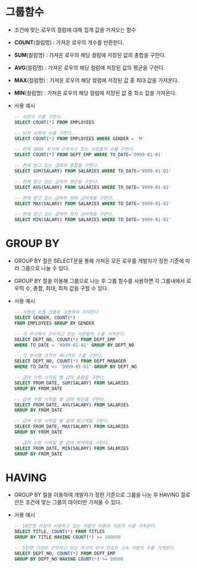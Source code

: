 # 그룹함수

- 조건에 맞는 로우의 컬럼에 대해 집계 값을 가져오는 함수
- **COUNT**(컬럼명) : 가져온 로우의 개수를 반환한다.
- **SUM**(컬럼명) : 가져온 로우의 해당 컬럼에 저장된 값의 총합을 구한다.
- **AVG**(컬럼명) : 가져온 로우의 해당 컬럼에 저장된 값의 평균을 구한다.
- **MAX**(컬럼명) : 가져온 로우의 해당 컬럼에 저장된 값 중 최대 값을 가져온다.
- **MIN**(컬럼명) : 가져온 로우의 해당 컬럼에 저장된 값 중 최소 값을 가져온다.
- 사용 예시
    
    ```sql
    -- 사원의 수를 구한다.
    SELECT COUNT(*) FROM EMPLOYEES
    
    -- 남자 사원의 수를 구한다.
    SELECT COUNT(*) FROM EMPLOYEES WHERE GENDER = 'M'
    
    -- 현재 d005 부서에 근무하고 있는 사원들의 수를 구한다.
    SELECT COUNT(*) FROM DEPT_EMP WHERE TO_DATE='9999-01-01'
    
    -- 현재 받고 있는 급여의 총합을 구한다.
    SELECT SUM(SALARY) FROM SALARIES WHERE TO_DATE='9999-01-01'
    
    -- 현재 받고 있는 급여의 평균을 구한다.
    SELECT AVG(SALARY) FROM SALARIES WHERE TO_DATE='9999-01-01'
    
    -- 현재 받고 있는 급여의 최대 급여액을 구한다.
    SELECT MAX(SALARY) FROM SALARIES WHERE TO_DATE='9999-01-01'
    
    -- 현재 받고 있는 급여의 최저 급여액을 구한다.
    SELECT MIN(SALARY) FROM SALARIES WHERE TO_DATE='9999-01-01'
    ```
    

# GROUP BY

- GROUP BY 절은 SELECT문을 통해 가져온 모든 로우를 개발자가 정한 기준에 따라 그룹으로 나눌 수 있다.
- GROUP BY 절을 이용해 그룹으로 나눈 후 그룹 함수를 사용하면 각 그룹내에서 로우의 수, 총합, 최대, 최저 값을 구할 수 있다.
- 사용 예시
    
    ```sql
    -- 사원의 수를 성별로 구분하여 가져온다.
    SELECT GENDER, COUNT(*) 
    FROM EMPLOYEES GROUP BY GENDER
    
    -- 각 부서에서 근무하고 있는 사원들의 수를 가져온다.
    SELECT DEPT_NO, COUNT(*) FROM DEPT_EMP 
    WHERE TO_DATE = '9999-01-01' GROUP BY DEPT_NO
    
    -- 각 부서별 과거의 매니저의 수를 구한다.
    SELECT DEPT_NO, COUNT(*) FROM DEPT_MANAGER 
    WHERE TO_DATE <> '9999-01-01' GROUP BY DEPT_NO
    
    -- 급여 수령 시작일 별 급여 총합을 구한다.
    SELECT FROM_DATE, SUM(SALARY) FROM SALARIES
    GROUP BY FROM_DATE
    
    -- 급여 수령 시작일 별 급여 평균을 구한다.
    SELECT FROM_DATE, AVG(SALARY) FROM SALARIES
    GROUP BY FROM_DATE
    
    -- 급여 수령 시작일 별 급여 최고액을 구한다.
    SELECT FROM_DATE, MAX(SALARY) FROM SALARIES
    GROUP BY FROM_DATE
    
    -- 급여 수령 시작일 별 급여 최저액을 구한다.
    SELECT FROM_DATE, MIN(SALARY) FROM SALARIES
    GROUP BY FROM_DATE
    ```
    

# HAVING

- GROUP BY 절을 이용하여 개발자가 정한 기준으로 그룹을 나눈 후 HAVING 절로 만든 조건에 맞는 그룹의 데이터만 가져올 수 있다.
- 사용 예시
    
    ```sql
    -- 10만명 이상이 사용하고 있는 직함의 이름과 직원의 수를 가져온다.
    SELECT TITLE, COUNT(*) FROM TITLES 
    GROUP BY TITLE HAVING COUNT(*) >= 100000
    
    -- 5만명 이상이 근무하고 있는 부서의 부서 번호와 소속 사원의 수를 가져온다.
    SELECT DEPT_NO, COUNT(*) FROM DEPT_EMP
    GROUP BY DEPT_NO HAVING COUNT(*) >= 50000
    ```
